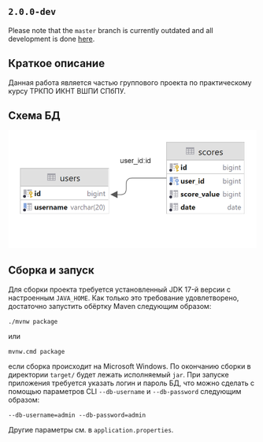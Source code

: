 ## `2.0.0-dev`
Please note that the `master` branch is currently outdated and all development is done [here](https://github.com/CallMeNeva/asteroids-scores-api/tree/2.0.0-dev).

## Краткое описание
Данная работа является частью группового проекта по практическому курсу ТРКПО ИКНТ ВШПИ СПбПУ.

## Схема БД
![Схема БД](asteroids_db.png)

## Сборка и запуск
Для сборки проекта требуется установленный JDK 17-й версии с настроенным `JAVA_HOME`. Как только это требование удовлетворено, достаточно запустить
обёртку Maven следующим образом:
```shell
./mvnw package
```
или
```shell
mvnw.cmd package
```
если сборка происходит на Microsoft Windows. По окончанию сборки в директории `target/` будет лежать исполняемый `jar`. При запуске приложения
требуется указать логин и пароль БД, что можно сделать с помощью параметров CLI `--db-username` и `--db-password` следующим образом:
```shell
--db-username=admin --db-password=admin
```
Другие параметры см. в `application.properties`.
